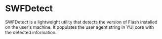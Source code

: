 SWFDetect
=========

SWFDetect is a lightweight utility that detects the version of Flash
installed on the user's machine. It populates the user agent string in
YUI core with the detected information.
